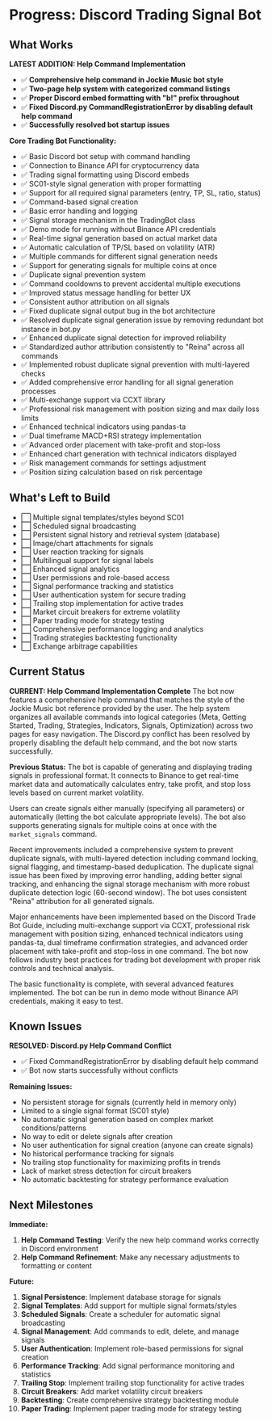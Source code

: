 # Progress: Discord Trading Signal Bot

## What Works
**LATEST ADDITION: Help Command Implementation**
- ✅ **Comprehensive help command in Jockie Music bot style**
- ✅ **Two-page help system with categorized command listings**
- ✅ **Proper Discord embed formatting with "b!" prefix throughout**
- ✅ **Fixed Discord.py CommandRegistrationError by disabling default help command**
- ✅ **Successfully resolved bot startup issues**

**Core Trading Bot Functionality:**
- ✅ Basic Discord bot setup with command handling
- ✅ Connection to Binance API for cryptocurrency data
- ✅ Trading signal formatting using Discord embeds
- ✅ SC01-style signal generation with proper formatting
- ✅ Support for all required signal parameters (entry, TP, SL, ratio, status)
- ✅ Command-based signal creation
- ✅ Basic error handling and logging
- ✅ Signal storage mechanism in the TradingBot class
- ✅ Demo mode for running without Binance API credentials
- ✅ Real-time signal generation based on actual market data
- ✅ Automatic calculation of TP/SL based on volatility (ATR)
- ✅ Multiple commands for different signal generation needs
- ✅ Support for generating signals for multiple coins at once
- ✅ Duplicate signal prevention system
- ✅ Command cooldowns to prevent accidental multiple executions
- ✅ Improved status message handling for better UX
- ✅ Consistent author attribution on all signals
- ✅ Fixed duplicate signal output bug in the bot architecture
- ✅ Resolved duplicate signal generation issue by removing redundant bot instance in bot.py
- ✅ Enhanced duplicate signal detection for improved reliability
- ✅ Standardized author attribution consistently to "Reina" across all commands
- ✅ Implemented robust duplicate signal prevention with multi-layered checks
- ✅ Added comprehensive error handling for all signal generation processes
- ✅ Multi-exchange support via CCXT library
- ✅ Professional risk management with position sizing and max daily loss limits
- ✅ Enhanced technical indicators using pandas-ta
- ✅ Dual timeframe MACD+RSI strategy implementation
- ✅ Advanced order placement with take-profit and stop-loss
- ✅ Enhanced chart generation with technical indicators displayed
- ✅ Risk management commands for settings adjustment
- ✅ Position sizing calculation based on risk percentage

## What's Left to Build
- ⬜ Multiple signal templates/styles beyond SC01
- ⬜ Scheduled signal broadcasting
- ⬜ Persistent signal history and retrieval system (database)
- ⬜ Image/chart attachments for signals
- ⬜ User reaction tracking for signals
- ⬜ Multilingual support for signal labels
- ⬜ Enhanced signal analytics
- ⬜ User permissions and role-based access
- ⬜ Signal performance tracking and statistics
- ⬜ User authentication system for secure trading
- ⬜ Trailing stop implementation for active trades
- ⬜ Market circuit breakers for extreme volatility
- ⬜ Paper trading mode for strategy testing
- ⬜ Comprehensive performance logging and analytics
- ⬜ Trading strategies backtesting functionality
- ⬜ Exchange arbitrage capabilities

## Current Status
**CURRENT: Help Command Implementation Complete**
The bot now features a comprehensive help command that matches the style of the Jockie Music bot reference provided by the user. The help system organizes all available commands into logical categories (Meta, Getting Started, Trading, Strategies, Indicators, Signals, Optimization) across two pages for easy navigation. The Discord.py conflict has been resolved by properly disabling the default help command, and the bot now starts successfully.

**Previous Status:**
The bot is capable of generating and displaying trading signals in professional format. It connects to Binance to get real-time market data and automatically calculates entry, take profit, and stop loss levels based on current market volatility.

Users can create signals either manually (specifying all parameters) or automatically (letting the bot calculate appropriate levels). The bot also supports generating signals for multiple coins at once with the `market_signals` command.

Recent improvements included a comprehensive system to prevent duplicate signals, with multi-layered detection including command locking, signal flagging, and timestamp-based deduplication. The duplicate signal issue has been fixed by improving error handling, adding better signal tracking, and enhancing the signal storage mechanism with more robust duplicate detection logic (60-second window). The bot uses consistent "Reina" attribution for all generated signals.

Major enhancements have been implemented based on the Discord Trade Bot Guide, including multi-exchange support via CCXT, professional risk management with position sizing, enhanced technical indicators using pandas-ta, dual timeframe confirmation strategies, and advanced order placement with take-profit and stop-loss in one command. The bot now follows industry best practices for trading bot development with proper risk controls and technical analysis.

The basic functionality is complete, with several advanced features implemented. The bot can be run in demo mode without Binance API credentials, making it easy to test.

## Known Issues
**RESOLVED: Discord.py Help Command Conflict**
- ✅ Fixed CommandRegistrationError by disabling default help command
- ✅ Bot now starts successfully without conflicts

**Remaining Issues:**
- No persistent storage for signals (currently held in memory only)
- Limited to a single signal format (SC01 style)
- No automatic signal generation based on complex market conditions/patterns
- No way to edit or delete signals after creation
- No user authentication for signal creation (anyone can create signals)
- No historical performance tracking for signals
- No trailing stop functionality for maximizing profits in trends
- Lack of market stress detection for circuit breakers
- No automatic backtesting for strategy performance evaluation

## Next Milestones
**Immediate:**
1. **Help Command Testing**: Verify the new help command works correctly in Discord environment
2. **Help Command Refinement**: Make any necessary adjustments to formatting or content

**Future:**
1. **Signal Persistence**: Implement database storage for signals
2. **Signal Templates**: Add support for multiple signal formats/styles
3. **Scheduled Signals**: Create a scheduler for automatic signal broadcasting
4. **Signal Management**: Add commands to edit, delete, and manage signals
5. **User Authentication**: Implement role-based permissions for signal creation
6. **Performance Tracking**: Add signal performance monitoring and statistics 
7. **Trailing Stop**: Implement trailing stop functionality for active trades
8. **Circuit Breakers**: Add market volatility circuit breakers
9. **Backtesting**: Create comprehensive strategy backtesting module
10. **Paper Trading**: Implement paper trading mode for strategy testing